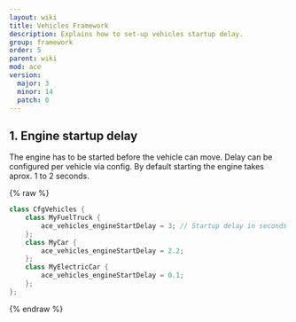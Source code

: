 ```yaml
---
layout: wiki
title: Vehicles Framework
description: Explains how to set-up vehicles startup delay.
group: framework
order: 5
parent: wiki
mod: ace
version:
  major: 3
  minor: 14
  patch: 0
---
```


## 1. Engine startup delay

The engine has to be started before the vehicle can move. Delay can be configured per vehicle via config.
By default starting the engine takes aprox. 1 to 2 seconds.

{% raw %}
```cpp
class CfgVehicles {
    class MyFuelTruck {
        ace_vehicles_engineStartDelay = 3; // Startup delay in seconds
    };
    class MyCar {
        ace_vehicles_engineStartDelay = 2.2;
    };
    class MyElectricCar {
        ace_vehicles_engineStartDelay = 0.1;
    };
};
```
{% endraw %}